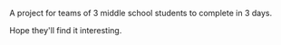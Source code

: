 A project for teams of 3 middle school students to complete in 3 days.

Hope they'll find it interesting.